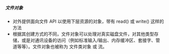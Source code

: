 ##### 文件对象
- 对外提供面向文件 API 以使用下层资源的对象，带有 read() 或 write() 这样的方法
- 根据其创建方式的不同，文件对象可以处理对真实磁盘文件，对其他类型存储，或是对通讯设备的访问（例如标准输入/输出、内存缓冲区、套接字、管道等等）。文件对象也被称为 文件类对象 或 流。